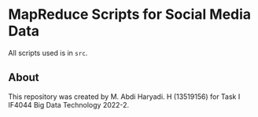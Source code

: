 # MapReduce Scripts for Social Media Data

All scripts used is in `src`.

## About
This repository was created by M. Abdi Haryadi. H (13519156) for Task I IF4044 Big Data Technology 2022-2.

